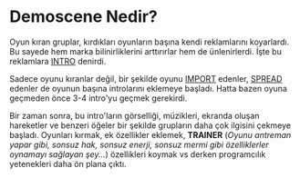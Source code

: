 # Demoscene Nedir?

Oyun kıran gruplar, kırdıkları oyunların başına kendi reklamlarını koyarlardı. Bu sayede hem marka bilinirliklerini arttırırlar hem de ünlenirlerdi. İşte bu reklamlara [INTRO](../sozluk/intro.md) denirdi.

Sadece oyunu kıranlar değil, bir şekilde oyunu [IMPORT](../sozluk/import.md) edenler, [SPREAD](../sozluk/spread.md) edenler de oyunun başına introlarını eklemeye başladı. Hatta bazen oyuna geçmeden önce 3-4 intro'yu geçmek gerekirdi.

Bir zaman sonra, bu intro'ların görselliği, müzikleri, ekranda oluşan hareketler ve benzeri öğeler bir şekilde grupların daha çok ilgisini çekmeye başladı. Oyunları kırmak, ek özellikler eklemek, **TRAINER** (*Oyunu antreman yapar gibi, sonsuz hak, sonsuz enerji, sonsuz mermi gibi özelliklerler oynamayı sağlayan şey...*) özellikleri koymak vs derken programcılık yetenekleri daha ön plana çıktı.
